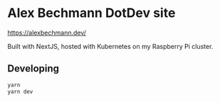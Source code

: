 # Alex Bechmann DotDev site

https://alexbechmann.dev/

Built with NextJS, hosted with Kubernetes on my Raspberry Pi cluster.

## Developing

```bash
yarn
yarn dev
```
